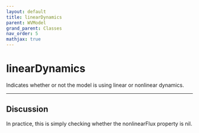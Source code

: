 ```yaml
---
layout: default
title: linearDynamics
parent: WVModel
grand_parent: Classes
nav_order: 5
mathjax: true
---
```


#  linearDynamics

Indicates whether or not the model is using linear or nonlinear dynamics.


---

## Discussion
In practice, this is simply checking whether the nonlinearFlux
  property is nil.
